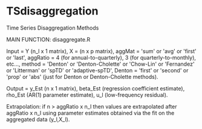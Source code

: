 # TSdisaggregation
Time Series Disaggregation Methods 

MAIN FUNCTION: disaggregate.R

Input = Y (n_l x 1 matrix), X = (n x p matrix), aggMat = 'sum' or 'avg' or 'first' or 'last',
        aggRatio = 4 (for annual-to-quarterly), 3 (for quarterly-to-monthly), etc..., 
        method = 'Denton'  or 'Denton-Cholette' or 'Chow-Lin' or 'Fernandez' or 'Litterman' or 'spTD' or 'adaptive-spTD',
        Denton = 'first' or 'second' or 'prop' or 'abs' (just for Denton or Denton-Cholette methods).
        
Output = y_Est (n x 1 matrix), beta_Est (regression coefficient estimate), rho_Est (AR(1) parameter estimate), u_l (low-frequency residual).

Extrapolation: if n > aggRatio x n_l then values are extrapolated after aggRatio x n_l using parameter estimates obtained via the fit on the aggregated data (y_l,X_l).
